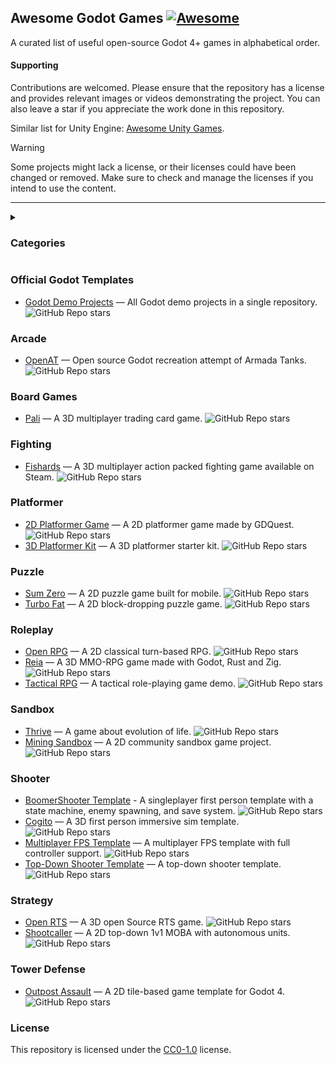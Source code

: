 ## Awesome Godot Games [![Awesome](https://cdn.rawgit.com/sindresorhus/awesome/d7305f38d29fed78fa85652e3a63e154dd8e8829/media/badge.svg)](https://github.com/sindresorhus/awesome)

A curated list of useful open-source Godot 4+ games in alphabetical order.

#### Supporting
Contributions are welcomed. Please ensure that the repository has a license and provides relevant images or videos demonstrating the project. You can also leave a star if you appreciate the work done in this repository.

Similar list for Unity Engine: [Awesome Unity Games](https://github.com/akinmustafa/awesome-unity-games).

> [!WARNING]
> Some projects might lack a license, or their licenses could have been changed or removed. Make sure to check and manage the licenses if you intend to use the content.
> 

<hr>

<details>
  <summary><h3>Categories</h3></summary>
  
- [Official Godot Templates](#official-godot-templates)
- [Arcade](#arcade)
- [Board Games](#board-games)
- [Fighting](#fighting)
- [Platformer](#platformer)
- [Puzzle](#puzzle)
- [Roleplay](#roleplay)
- [Sandbox](#sandbox)
- [Shooter](#shooter)
- [Strategy](#strategy)
- [Tower Defense](#tower-defense)
</details>

### Official Godot Templates
- [Godot Demo Projects](https://github.com/godotengine/godot-demo-projects) — All Godot demo projects in a single repository. ![GitHub Repo stars](https://img.shields.io/github/stars/godotengine/godot-demo-projects)

### Arcade
- [OpenAT](https://github.com/jupiterbjy/OpenAT) — Open source Godot recreation attempt of Armada Tanks. ![GitHub Repo stars](https://img.shields.io/github/stars/jupiterbjy/OpenAT)

### Board Games
- [Pali](https://github.com/rametta/Pali) — A 3D multiplayer trading card game. ![GitHub Repo stars](https://img.shields.io/github/stars/rametta/Pali)

### Fighting
- [Fishards](https://github.com/charlesmaddock/fishards) — A 3D multiplayer action packed fighting game available on Steam. ![GitHub Repo stars](https://img.shields.io/github/stars/charlesmaddock/fishards)

### Platformer
- [2D Platformer Game](https://github.com/gdquest-demos/godot-3-beginner-2d-platformer) — A 2D platformer game made by GDQuest. ![GitHub Repo stars](https://img.shields.io/github/stars/gdquest-demos/godot-3-beginner-2d-platformer)
- [3D Platformer Kit](https://github.com/KenneyNL/Starter-Kit-3D-Platformer) — A 3D platformer starter kit. ![GitHub Repo stars](https://img.shields.io/github/stars/KenneyNL/Starter-Kit-3D-Platformer)

### Puzzle
- [Sum Zero](https://github.com/StampedeStudios/sum-zero) — A 2D puzzle game built for mobile. ![GitHub Repo stars](https://img.shields.io/github/stars/StampedeStudios/sum-zero)
- [Turbo Fat](https://github.com/Poobslag/turbofat) — A 2D block-dropping puzzle game. ![GitHub Repo stars](https://img.shields.io/github/stars/Poobslag/turbofat)

### Roleplay
- [Open RPG](https://github.com/gdquest-demos/godot-open-rpg) — A 2D classical turn-based RPG. ![GitHub Repo stars](https://img.shields.io/github/stars/gdquest-demos/godot-open-rpg)
- [Reia](https://github.com/Quaint-Studios/Reia) — A 3D MMO-RPG game made with Godot, Rust and Zig.  ![GitHub Repo stars](https://img.shields.io/github/stars/Quaint-Studios/Reia)
- [Tactical RPG](https://github.com/ramaureirac/godot-tactical-rpg) — A tactical role-playing game demo. ![GitHub Repo stars](https://img.shields.io/github/stars/ramaureirac/godot-tactical-rpg)

### Sandbox
- [Thrive](https://github.com/Revolutionary-Games/Thrive) — A game about evolution of life.  ![GitHub Repo stars](https://img.shields.io/github/stars/Revolutionary-Games/Thrive)
- [Mining Sandbox](https://github.com/Griiimon/2D-Mining-Sandbox) — A 2D community sandbox game project.  ![GitHub Repo stars](https://img.shields.io/github/stars/Griiimon/2D-Mining-Sandbox)

### Shooter
- [BoomerShooter Template](https://github.com/bearlikelion/BoomerShooter) - A singleplayer first person template with a state machine, enemy spawning, and save system. ![GitHub Repo stars](https://img.shields.io/github/stars/bearlikelion/BoomerShooter)
- [Cogito](https://github.com/Phazorknight/Cogito) — A 3D first person immersive sim template. ![GitHub Repo stars](https://img.shields.io/github/stars/Phazorknight/Cogito)
- [Multiplayer FPS Template](https://github.com/TheDahoom/FPS-Multiplayer-Template) — A multiplayer FPS template with full controller support. ![GitHub Repo stars](https://img.shields.io/github/stars/TheDahoom/FPS-Multiplayer-Template)
- [Top-Down Shooter Template](https://github.com/nezvers/Godot-GameTemplate) — A top-down shooter template. ![GitHub Repo stars](https://img.shields.io/github/stars/nezvers/Godot-GameTemplate)

### Strategy
- [Open RTS](https://github.com/lampe-games/godot-open-rts) — A 3D open Source RTS game. ![GitHub Repo stars](https://img.shields.io/github/stars/lampe-games/godot-open-rts)
- [Shootcaller](https://github.com/spicylobstergames/shotcaller-godot) — A 2D top-down 1v1 MOBA with autonomous units. ![GitHub Repo stars](https://img.shields.io/github/stars/spicylobstergames/shotcaller-godot)

### Tower Defense
- [Outpost Assault](https://github.com/quiver-dev/tower-defense-godot4) — A 2D tile-based game template for Godot 4. ![GitHub Repo stars](https://img.shields.io/github/stars/quiver-dev/tower-defense-godot4)

### License
This repository is licensed under the [CC0-1.0](https://github.com/akinmustafa/awesome-godot-games/blob/main/LICENSE) license.
